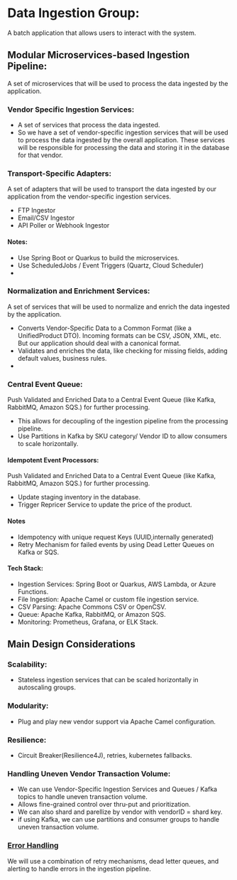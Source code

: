 # **Data Ingestion Group**:
A batch application that allows users to interact with the system.



## Modular Microservices-based Ingestion Pipeline:

A set of microservices that will be used to process the data ingested by the application.

### **Vendor Specific Ingestion Services**:

- A set of services that process the data ingested.
- So we have a set of vendor-specific ingestion services that will be used to process the data ingested by the
  overall application. These services will be responsible for processing the data and storing it in the database
  for that vendor.

### **Transport-Specific Adapters**:

A set of adapters that will be used to transport the data ingested by our application from the vendor-specific ingestion
services.

- FTP Ingestor
- Email/CSV Ingestor
- API Poller or Webhook Ingestor

#### **Notes**:

- Use Spring Boot or Quarkus to build the microservices.
- Use ScheduledJobs / Event Triggers (Quartz, Cloud Scheduler)
-

### **Normalization and Enrichment Services**:

A set of services that will be used to normalize and enrich the
data ingested by the application.

- Converts Vendor-Specific Data to a Common Format (like a UnifiedProduct DTO). Incoming formats can be
  CSV, JSON, XML, etc. But our application should deal with a canonical format.
- Validates and enriches the data, like checking for missing fields, adding default values, business
  rules.
-

### **Central Event Queue**:

Push Validated and Enriched Data to a Central Event Queue (like Kafka, RabbitMQ, Amazon SQS.) for further processing.

- This allows for decoupling of the ingestion pipeline from the processing pipeline.
- Use Partitions in Kafka by SKU category/ Vendor ID to allow consumers to scale horizontally.

#### **Idempotent Event Processors**:

Push Validated and Enriched Data to a Central Event Queue (like Kafka,
RabbitMQ, Amazon SQS.) for further processing.

- Update staging inventory in the database.
- Trigger Repricer Service to update the price of the product.

#### Notes

- Idempotency with unique request Keys (UUID,internally generated)
- Retry Mechanism for failed events by using Dead Letter Queues on Kafka or SQS.

#### **Tech Stack**:

- Ingestion Services: Spring Boot or Quarkus, AWS Lambda, or Azure Functions.
- File Ingestion: Apache Camel or custom file ingestion service.
- CSV Parsing: Apache Commons CSV or OpenCSV.
- Queue: Apache Kafka, RabbitMQ, or Amazon SQS.
- Monitoring: Prometheus, Grafana, or ELK Stack.

## Main Design Considerations

### **Scalability**:

- Stateless ingestion services that can be scaled horizontally in autoscaling groups.

### **Modularity**:

- Plug and play new vendor support via Apache Camel configuration.

### **Resilience**:

- Circuit Breaker(Resilience4J), retries, kubernetes fallbacks.

### **Handling Uneven Vendor Transaction Volume**:

- We can use Vendor-Specific Ingestion Services and Queues / Kafka topics to handle uneven transaction volume.
- Allows fine-grained control over thru-put and prioritization.
- We can also shard and parellize by vendor with vendorID = shard key.
- if using Kafka, we can use partitions and consumer groups to handle uneven transaction volume.

### **[Error Handling](../architecture_patterns/ErrorHandling.md)**
We will use a combination of retry mechanisms, dead letter queues, and alerting to handle errors in the ingestion pipeline.

